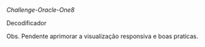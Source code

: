 *Challenge-Oracle-One8*

Decodificador

Obs. Pendente aprimorar a visualização responsiva e boas praticas. 


